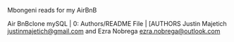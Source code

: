 Mbongeni reads for my AirBnB

Air BnBclone mySQL
| 0: Authors/README File | [AUTHORS Justin Majetich <justinmajetich@gmail.com> and Ezra Nobrega <ezra.nobrega@outlook.com>
